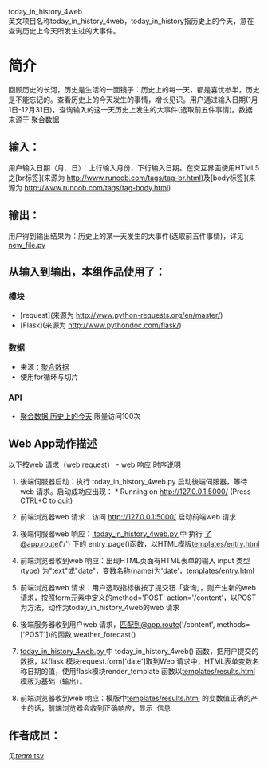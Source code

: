 today_in_history_4web
<br/>英文项目名称today_in_history_4web，today_in_history指历史上的今天，意在查询历史上今天所发生过的大事件。




# 简介 
回顾历史的长河，历史是生活的一面镜子：历史上的每一天，都是喜忧参半，历史是不能忘记的。查看历史上的今天发生的事情，增长见识。用户通过输入日期(1月1日-12月31日)，查询输入的这一天历史上发生的大事件(选取前五件事情)。数据来源于 [聚合数据](https://www.juhe.cn/)


		

## 输入：
用户输入日期（月、日）：上行输入月份，下行输入日期。在交互界面使用HTML5之[br标签](来源为 http://www.runoob.com/tags/tag-br.html)及[body标签](来源为 http://www.runoob.com/tags/tag-body.html)
## 输出：
用户得到输出结果为：历史上的某一天发生的大事件(选取前五件事情)，详见[new_file.py](new_file.py)

## 从输入到输出，本组作品使用了：
### 模块
* [request](来源为 http://www.python-requests.org/en/master/)  
* [Flask](来源为 http://www.pythondoc.com/flask/)

### 数据
* 来源：[聚合数据](https://www.juhe.cn/)
* 使用for循环与切片 
 



### API
* [聚合数据 历史上的今天](http://api.juheapi.com/japi/toh?key=4bc027ace0535ecf7e935870a1b9deef&v=1.0&month=11&day=1) 限量访问100次


## Web App动作描述

以下按web 请求（web request） - web 响应 时序说明

1. 後端伺服器启动：执行 today_in_history_4web.py  启动後端伺服器，等待web 请求。启动成功应出现：  * Running on http://127.0.0.1:5000/ (Press CTRL+C to quit)

2. 前端浏览器web 请求：访问 http://127.0.0.1:5000/ 启动前端web 请求

3. 後端伺服器web 响应：[ today_in_history_4web.py ](today_in_history_4web.py ) 中 执行 了@app.route('/') 下的 entry_page()函数，以HTML模版[templates/entry.html](templates/entry.html)

4. 前端浏览器收到web 响应：出现HTML页面有HTML表单的输入 input 类型(type) 为"text"或"date"，变数名称(name)为'date'，[templates/entry.html](templates/entry.html)

5. 前端浏览器web 请求：用户选取指标後按了提交钮「查询」，则产生新的web 请求，按照form元素中定义的method='POST' action='/content'，以POST为方法，动作为today_in_history_4web的web 请求

6. 後端服务器收到用户web 请求，匹配到@app.route('/content', methods=['POST'])的函数 weather_forecast() 

7. [today_in_history_4web.py ](today_in_history_4web.py ) 中 today_in_history_4web() 函数，把用户提交的数据，以flask 模块request.form['date']取到Web 请求中，HTML表单变数名称日期的值，使用flask模块render_template 函数以[templates/results.html](templates/results.html)模版为基础（输出）。

8. 前端浏览器收到web 响应：模版中[templates/results.html](templates/results.html) 的变数值正确的产生的话，前端浏览器会收到正确响应，显示
 信息



## 作者成员：
见[_team_.tsv](https://github.com/kkrrystal2/nfu_newmedia_python/blob/master/_team_.tsv)


